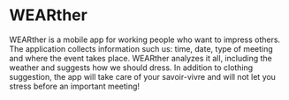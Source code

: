 
#  WEARther  
WEARther is a mobile app for working people who want to impress others. The application collects information such us: time, date, type of meeting and where the event takes place. WEARther analyzes it all, including the weather and suggests how we should dress. In addition to clothing suggestion, the app will take care of your savoir-vivre and will not let you stress before an important meeting!


